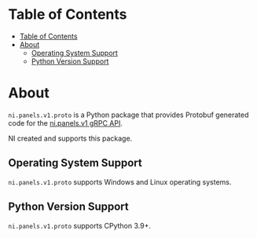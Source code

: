 # Table of Contents

- [Table of Contents](#table-of-contents)
- [About](#about)
  - [Operating System Support](#operating-system-support)
  - [Python Version Support](#python-version-support)

# About

`ni.panels.v1.proto` is a Python package that provides Protobuf generated code for the [ni.panels.v1 gRPC API](https://github.com/ni/ni-apis/tree/main/ni/panels/v1).

NI created and supports this package.

## Operating System Support

`ni.panels.v1.proto` supports Windows and Linux operating systems.

## Python Version Support

`ni.panels.v1.proto` supports CPython 3.9+.
